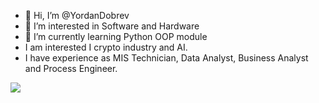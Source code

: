 - 👋 Hi, I’m @YordanDobrev
- 👀 I’m interested in Software and Hardware
- 🌱 I’m currently learning Python OOP module
- I am interested I crypto industry and AI.
- I have experience as MIS Technician, Data Analyst, Business Analyst and Process Engineer.

<img src='https://giphy.com/gifs/devrock-python-django-edr-KAq5w47R9rmTuvWOWa'/>